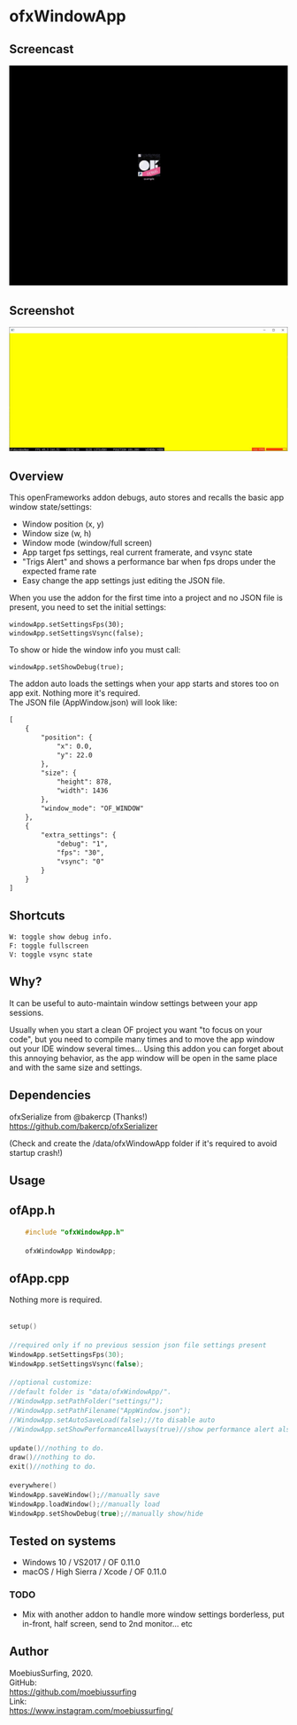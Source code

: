 # ofxWindowApp

## Screencast

![screenshot](/ofxWindowApp.gif?raw=true "MoebiusSurfing")


## Screenshot

![screenshot](/screenshot2.JPG?raw=true "MoebiusSurfing")



## Overview

This openFrameworks addon debugs, auto stores and recalls the basic app window state/settings:

* Window position (x, y) 
* Window size (w, h) 
* Window mode (window/full screen)
* App target fps settings, real current framerate, and vsync state
* "Trigs Alert" and shows a performance bar when fps drops under the expected frame rate
* Easy change the app settings just editing the JSON file.

When you use the addon for the first time into a project and no JSON file is present, you need to set the initial settings:  
```
windowApp.setSettingsFps(30);
windowApp.setSettingsVsync(false);
```

To show or hide the window info you must call:  
```
windowApp.setShowDebug(true);
```

The addon auto loads the settings when your app starts and stores too on app exit. Nothing more it's required.  
The JSON file (AppWindow.json) will look like:  
```
[
    {
        "position": {
            "x": 0.0,
            "y": 22.0
        },
        "size": {
            "height": 878,
            "width": 1436
        },
        "window_mode": "OF_WINDOW"
    },
    {
        "extra_settings": {
            "debug": "1",
            "fps": "30",
            "vsync": "0"
        }
    }
]
```



## Shortcuts

```
W: toggle show debug info.  
F: toggle fullscreen  
V: toggle vsync state
```



## Why?

It can be useful to auto-maintain window settings between your app sessions.  

Usually when you start a clean OF project you want "to focus on your code", but you need to compile many times and to move the app window out your IDE window several times...
Using this addon you can forget about this annoying behavior, as the app window will be open in the same place and with the same size and settings.  


## Dependencies

ofxSerialize from @bakercp (Thanks!)  
https://github.com/bakercp/ofxSerializer

(Check and create the /data/ofxWindowApp folder if it's required to avoid startup crash!)


## Usage

## ofApp.h
```cpp
    #include "ofxWindowApp.h"

    ofxWindowApp WindowApp;
```

## ofApp.cpp
Nothing more is required.

```cpp 

setup()

//required only if no previous session json file settings present
WindowApp.setSettingsFps(30);
WindowApp.setSettingsVsync(false);

//optional customize: 
//default folder is "data/ofxWindowApp/". 
//WindowApp.setPathFolder("settings/");
//WindowApp.setPathFilename("AppWindow.json");
//WindowApp.setAutoSaveLoad(false);//to disable auto
//WindowApp.setShowPerformanceAllways(true)//show performance alert also when debug is hidden

update()//nothing to do.
draw()//nothing to do.
exit()//nothing to do.
       
everywhere()       
WindowApp.saveWindow();//manually save
WindowApp.loadWindow();//manually load
WindowApp.setShowDebug(true);//manually show/hide
```



## Tested on systems

- Windows 10 / VS2017 / OF 0.11.0
- macOS / High Sierra / Xcode / OF 0.11.0



### TODO

* Mix with another addon to handle more window settings borderless, put in-front, half screen, send to 2nd monitor... etc



## Author

MoebiusSurfing, 2020.  
GitHub:  
https://github.com/moebiussurfing  
Link:  
https://www.instagram.com/moebiussurfing/
